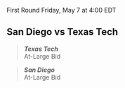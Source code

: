 First Round
Friday, May 7 at 4:00 EDT
## San Diego vs Texas Tech

> ***Texas Tech***  
> At-Large Bid

> ***San Diego***  
> At-Large Bid